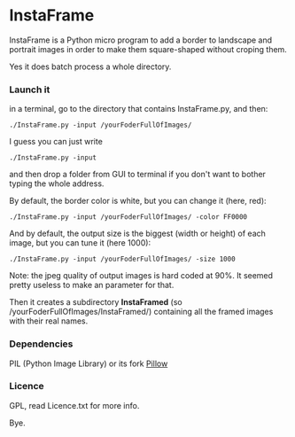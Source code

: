 InstaFrame
==========

InstaFrame is a Python micro program to add a border to landscape and portrait images in order to make them square-shaped without croping them.

Yes it does batch process a whole directory.

### Launch it

in a terminal, go to the directory that contains InstaFrame.py, and then:
```
./InstaFrame.py -input /yourFoderFullOfImages/
```

I guess you can just write
```
./InstaFrame.py -input
```
and then drop a folder from GUI to terminal if you don't want to bother typing the whole address.


By default, the border color is white, but you can change it (here, red):
```
./InstaFrame.py -input /yourFoderFullOfImages/ -color FF0000
```

And by default, the output size is the biggest (width or height) of each image, but you can tune it (here 1000):
```
./InstaFrame.py -input /yourFoderFullOfImages/ -size 1000
```

Note: the jpeg quality of output images is hard coded at 90%. It seemed pretty useless to make an parameter for that.

Then it creates a subdirectory __InstaFramed__ (so /yourFoderFullOfImages/InstaFramed/) containing all the framed images with their real names.

### Dependencies
PIL (Python Image Library) or its fork [Pillow](http://pillow.readthedocs.org/en/latest/installation.html)


### Licence

GPL, read Licence.txt for more info.

Bye.
